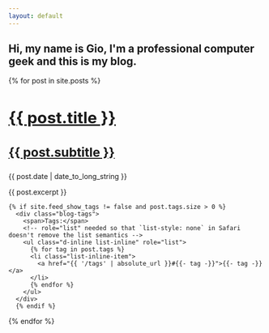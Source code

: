 ```yaml
---
layout: default
---
```

<h2>Hi, my name is Gio, I'm a professional computer geek and this is my blog.</h2>

{% for post in site.posts %}
  <article>
    <h2>
      <a href="{{ post.url }}">
        <h2 class="post-title">{{ post.title }}</h2>
        <h3 class="post-subtitle">{{ post.subtitle }}</h3>
      </a>
    </h2>
    <time datetime="{{ post.date | date: "%Y-%m-%d" }}">{{ post.date | date_to_long_string }}</time>
    <p>{{ post.excerpt }}</p>

    {% if site.feed_show_tags != false and post.tags.size > 0 %}
      <div class="blog-tags">
        <span>Tags:</span>
        <!-- role="list" needed so that `list-style: none` in Safari doesn't remove the list semantics -->
        <ul class="d-inline list-inline" role="list">
          {% for tag in post.tags %}
          <li class="list-inline-item">
            <a href="{{ '/tags' | absolute_url }}#{{- tag -}}">{{- tag -}}</a>
          </li>
          {% endfor %}
        </ul>
      </div>
      {% endif %}
  </article>
{% endfor %}